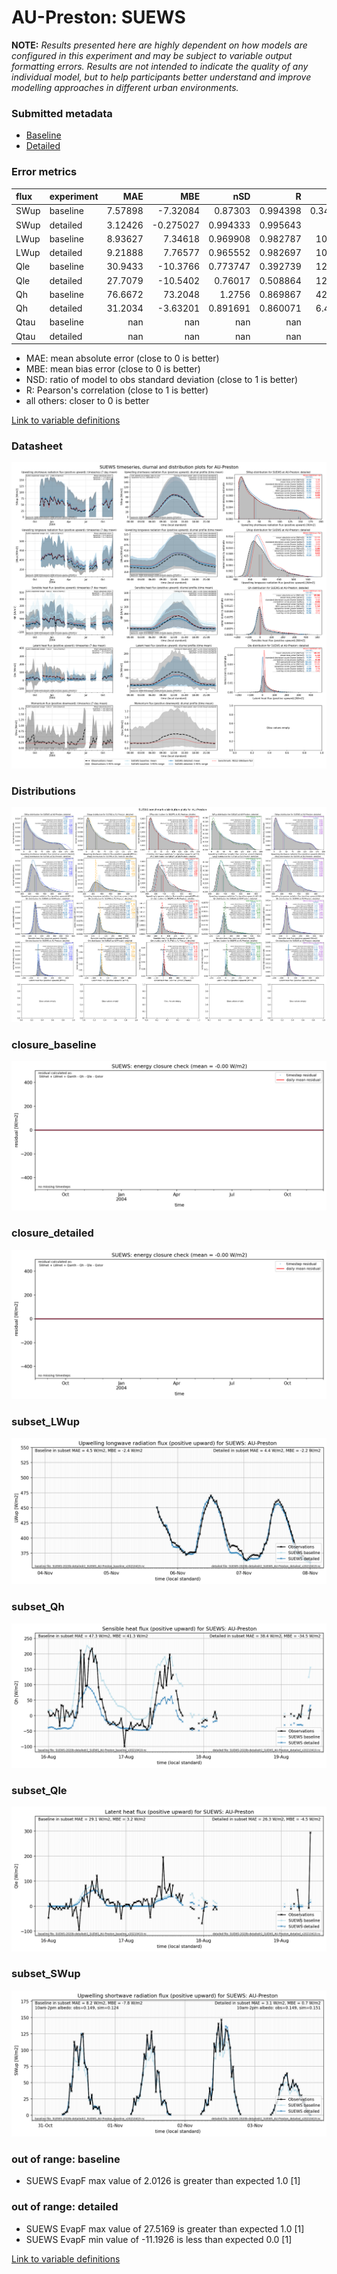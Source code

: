 # AU-Preston: SUEWS

**NOTE:** *Results presented here are highly dependent on how models are configured in this experiment and may be subject to variable output formatting errors. Results are not intended to indicate the quality of any individual model, but to help participants better understand and improve modelling approaches in different urban environments.*

### Submitted metadata

- [Baseline](SUEWS_AU-Preston_baseline_attrs.md)
- [Detailed](SUEWS_AU-Preston_detailed_attrs.md)

### Error metrics

| flux   | experiment   |       MAE |        MBE |        nSD |          R |        5th |       95th |     RMSE |       cRMSE |       AMBE |        1-nSD |          1-R |   nSkewness |   nKurtosis |     Overlap |
|:-------|:-------------|----------:|-----------:|-----------:|-----------:|-----------:|-----------:|---------:|------------:|-----------:|-------------:|-------------:|------------:|------------:|------------:|
| SWup   | baseline     |   7.57898 |  -7.32084  |   0.87303  |   0.994398 |   0.347449 |  18.5349   |  10.4791 |   0.160942  |   7.32084  |   0.12697    |   0.00560182 |   0.0482667 |   0.131055  |   0.0767264 |
| SWup   | detailed     |   3.12426 |  -0.275027 |   0.994333 |   0.995643 |   0.138    |   0.314875 |   4.3531 |   0.0932537 |   0.275027 |   0.00566695 |   0.00435676 |   0.010901  |   0.0392741 |   0.0579545 |
| LWup   | baseline     |   8.93627 |   7.34618  |   0.969908 |   0.982787 |  10.1476   |   5.29073  |  10.7003 |   0.185193  |   7.34618  |   0.0300924  |   0.0172134  |   0.091314  |   0.193961  |   0.133405  |
| LWup   | detailed     |   9.21888 |   7.76577  |   0.965552 |   0.982697 |  10.8586   |   5.21513  |  11.017  |   0.186014  |   7.76577  |   0.0344475  |   0.0173034  |   0.0951193 |   0.208442  |   0.139802  |
| Qle    | baseline     |  30.9433  | -10.3766   |   0.773747 |   0.392739 |  12.1719   |  30.7045   |  52.8671 |   0.995452  |  10.3766   |   0.226253   |   0.607261   |   0.724755  |   1.06377   |   0.310379  |
| Qle    | detailed     |  27.7079  | -10.5402   |   0.76017  |   0.508864 |  12.1145   |  29.1276   |  47.875  |   0.896779  |  10.5402   |   0.23983    |   0.491136   |   0.556158  |   0.579476  |   0.373367  |
| Qh     | baseline     |  76.6672  |  73.2048   |   1.2756   |   0.869867 |  42.4174   | 127.262    |  93.8687 |   0.638713  |  73.2048   |   0.275604   |   0.130133   |   0.230045  |   0.514469  |   0.477007  |
| Qh     | detailed     |  31.2034  |  -3.63201  |   0.891691 |   0.860071 |   6.40123  |  21.9452   |  47.1625 |   0.511154  |   3.63201  |   0.108309   |   0.139929   |   0.0802937 |   0.209702  |   0.202637  |
| Qtau   | baseline     | nan       | nan        | nan        | nan        | nan        | nan        | nan      | nan         | nan        | nan          | nan          | nan         | nan         | nan         |
| Qtau   | detailed     | nan       | nan        | nan        | nan        | nan        | nan        | nan      | nan         | nan        | nan          | nan          | nan         | nan         | nan         |

 - MAE: mean absolute error (close to 0 is better)
 - MBE: mean bias error (close to 0 is better)
 - NSD: ratio of model to obs standard deviation (close to 1 is better)
 - R: Pearson's correlation (close to 1 is better)
 - all others: closer to 0 is better

[Link to variable definitions](../modelattrs/variable_definitions.md)

### <a name="datasheet"></a>Datasheet
[![SUEWS_AU-Preston_Datasheet.png](SUEWS_AU-Preston_Datasheet.png)](SUEWS_AU-Preston_Datasheet.png)

### <a name="distributions"></a>Distributions
[![SUEWS_AU-Preston_Distributions.png](SUEWS_AU-Preston_Distributions.png)](SUEWS_AU-Preston_Distributions.png)

### <a name="closure_baseline"></a>closure_baseline
[![SUEWS_AU-Preston_closure_baseline.png](SUEWS_AU-Preston_closure_baseline.png)](SUEWS_AU-Preston_closure_baseline.png)

### <a name="closure_detailed"></a>closure_detailed
[![SUEWS_AU-Preston_closure_detailed.png](SUEWS_AU-Preston_closure_detailed.png)](SUEWS_AU-Preston_closure_detailed.png)

### <a name="subset_lwup"></a>subset_LWup
[![SUEWS_AU-Preston_subset_LWup.png](SUEWS_AU-Preston_subset_LWup.png)](SUEWS_AU-Preston_subset_LWup.png)

### <a name="subset_qh"></a>subset_Qh
[![SUEWS_AU-Preston_subset_Qh.png](SUEWS_AU-Preston_subset_Qh.png)](SUEWS_AU-Preston_subset_Qh.png)

### <a name="subset_qle"></a>subset_Qle
[![SUEWS_AU-Preston_subset_Qle.png](SUEWS_AU-Preston_subset_Qle.png)](SUEWS_AU-Preston_subset_Qle.png)

### <a name="subset_swup"></a>subset_SWup
[![SUEWS_AU-Preston_subset_SWup.png](SUEWS_AU-Preston_subset_SWup.png)](SUEWS_AU-Preston_subset_SWup.png)

### out of range: baseline

 - SUEWS EvapF max value of 2.0126 is greater than expected 1.0 [1]

### out of range: detailed

 - SUEWS EvapF max value of 27.5169 is greater than expected 1.0 [1]
 - SUEWS EvapF min value of -11.1926 is less than expected 0.0 [1]


[Link to variable definitions](../modelattrs/variable_definitions.md)

